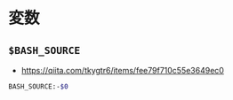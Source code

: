 # 変数


## `$BASH_SOURCE`

- https://qiita.com/tkygtr6/items/fee79f710c55e3649ec0


~~~bash
BASH_SOURCE:-$0
~~~